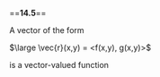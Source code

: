 ==**14.5**==

A vector of the form

$\large \vec{r}(x,y) = <f(x,y), g(x,y)>$

is a vector-valued function